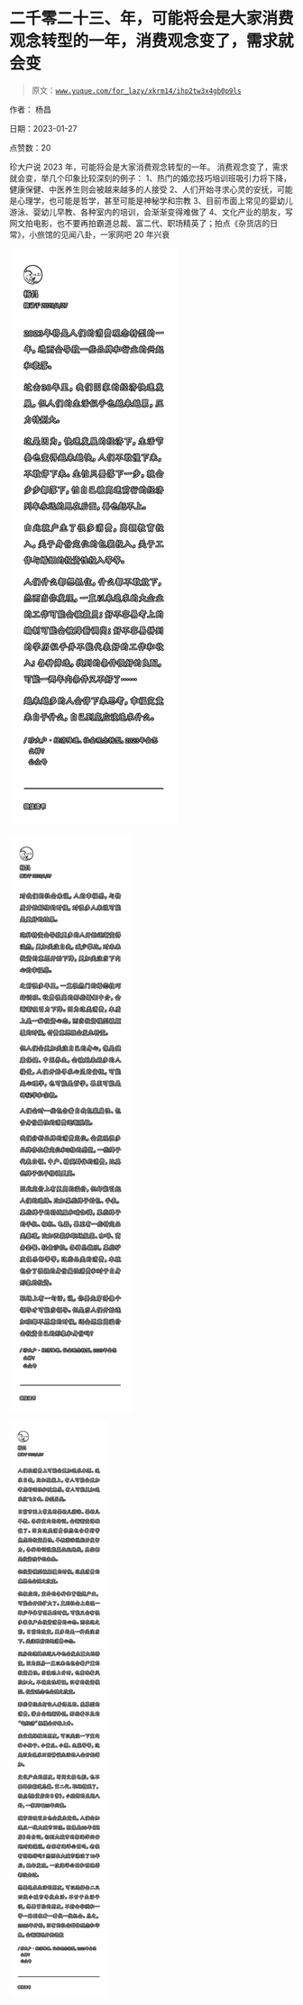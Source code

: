 # 二千零二十三、年，可能将会是大家消费观念转型的一年，消费观念变了，需求就会变

> 原文：[`www.yuque.com/for_lazy/xkrm14/ihp2tw3x4gb0p9ls`](https://www.yuque.com/for_lazy/xkrm14/ihp2tw3x4gb0p9ls)



作者： 杨昌 

日期：2023-01-27 

点赞数：20 

珍大户说 2023 年，可能将会是大家消费观念转型的一年。 消费观念变了，需求就会变，举几个印象比较深刻的例子： 1、热门的婚恋技巧培训班吸引力将下降，健康保健、中医养生则会被越来越多的人接受 2、人们开始寻求心灵的安抚，可能是心理学，也可能是哲学，甚至可能是神秘学和宗教 3、目前市面上常见的婴幼儿游泳、婴幼儿早教、各种室内的培训，会渐渐变得难做了 4、文化产业的朋友，写网文拍电影，也不要再拍霸道总裁、富二代、职场精英了；拍点《杂货店的日常》，小旅馆的见闻八卦，一家网吧 20 年兴衰 

![](img/df91cffdc54b8187a31b8313a367eac7.png) 

![](img/fadb916179f84612830f2e47378c1927.png) 

![](img/d9d532338050012ca1efe64e43ad810f.png) 


